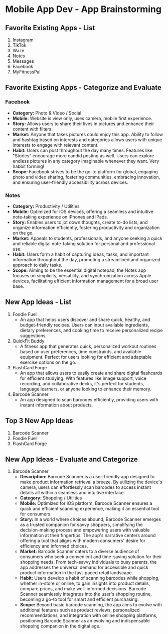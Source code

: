Mobile App Dev - App Brainstorming
===

## Favorite Existing Apps - List
1. Instagram
1. TikTok
1. Waze
1. Notes
1. Messages
1. Facebook 
1. MyFitnessPal

## Favorite Existing Apps - Categorize and Evaluate
### Facebook 
   - **Category:** Photo & Video / Social 
   - **Mobile:** Website is view only, uses camera, mobile first experience.
   - **Story:** Allows users to share their lives in pictures and enhance their content with filters
   - **Market:** Anyone that takes pictures could enjoy this app. Ability to follow and hashtag based on interests and categories allows users with unique interests to engage with relevant content.
   - **Habit:** Users can post throughout the day many times. Features like "Stories" encourage more candid posting as well. Users can explore endless pictures in any category imaginable whenever they want. Very habbit forming!
   - **Scope:** Facebook strives to be the go-to platform for global, engaging photo and video sharing, fostering communities, embracing innovation, and ensuring user-friendly accessibility across devices.
### Notes
   - **Category:** Productivity / Utilities
   - **Mobile:** Optimized for iOS devices, offering a seamless and intuitive note-taking experience on iPhones and iPads.
   - **Story:** Enables users to jot down thoughts, create to-do lists, and organize information efficiently, fostering productivity and organization on the go.
   - **Market:** Appeals to students, professionals, and anyone seeking a quick and reliable digital note-taking solution for personal and professional use.
   - **Habit:** Users form a habit of capturing ideas, tasks, and important information throughout the day, promoting a streamlined and organized approach to daily tasks.
   - **Scope:** Aiming to be the essential digital notepad, the Notes app focuses on simplicity, versatility, and synchronization across Apple devices, facilitating efficient information management for a broad user base.

## New App Ideas - List
1. Foodie Fuel
   - An app that helps users discover and share quick, healthy, and budget-friendly recipes. Users can input available ingredients, dietary preferences, and cooking time to receive personalized recipe suggestions.
2. QuickFit Buddy
   - A fitness app that generates quick, personalized workout routines based on user preferences, time constraints, and available equipment. Perfect for users looking for efficient and adaptable exercise options on the go.
3. FlashCard Forge
   - An app that allows users to easily create and share digital flashcards for efficient studying. With features like image support, voice recording, and collaborative decks, it's perfect for students, language learners, or anyone looking to enhance their memory.
4. Barcode Scanner
   - An app designed to scan barcodes efficiently, providing users with instant information about products. 
     
## Top 3 New App Ideas
1. Barcode Scanner
2. Foodie Fuel
4. FlashCard Forge

## New App Ideas - Evaluate and Categorize
1. Barcode Scanner
   - **Description:** Barcode Scanner is a user-friendly app designed to make product information retrieval a breeze. By utilizing the device's camera, users can effortlessly scan barcodes to access instant details all within a seamless and intuitive interface.
   - **Category:** Shopping / Utilities
   - **Mobile:** Optimized for iOS platform, Barcode Scanner ensures a quick and efficient scanning experience, making it an essential tool for consumers.
   - **Story:** In a world where choices abound, Barcode Scanner emerges as a trusted companion for savvy shoppers, simplifying the decision-making process and empowering users with valuable information at their fingertips. The app's narrative centers around offering a tool that aligns with modern consumers' desire for efficiency and informed choices.
   - **Market:** Barcode Scanner caters to a diverse audience of consumers who seek a convenient and time-saving solution for their shopping needs. From tech-savvy individuals to busy parents, the app addresses the universal demand for accessible and quick product information in the fast-paced retail landscape.
   - **Habit:** Users develop a habit of scanning barcodes while shopping, whether in-store or online, to gain insights into product details, compare prices, and make well-informed decisions. Barcode Scanner seamlessly integrates into the user's shopping routine, becoming a go-to tool for smart and efficient purchasing.
   - **Scope:** Beyond basic barcode scanning, the app aims to evolve with additional features such as product reviews, personalized recommendations, and integration with online shopping platforms, positioning Barcode Scanner as an evolving and indispensable shopping companion in the digital age.
